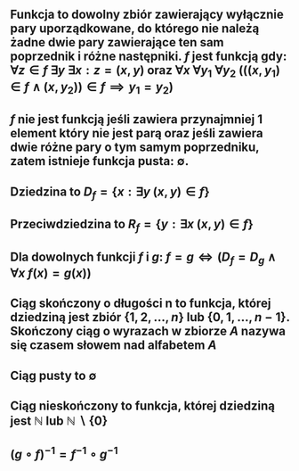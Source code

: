 ## **Funkcja** to dowolny zbiór zawierający wyłącznie pary uporządkowane, do którego nie należą żadne dwie pary zawierające ten sam poprzednik i różne następniki. $f$ jest funkcją gdy: $\forall z \in f\:\exists y\: \exists x: z=(x,y)$ oraz $\forall x\: \forall y_1\: \forall y_2 \:(((x,y_1) \in f \wedge (x,y_2)) \in f \implies y_1=y_2)$
## $f$ nie jest funkcją jeśli zawiera przynajmniej 1 element który nie jest parą oraz jeśli zawiera dwie różne pary o tym samym poprzedniku, zatem istnieje **funkcja pusta**: $\emptyset$.
## **Dziedzina** to $D_f = \{x:\exists y\:(x,y) \in f\}$
## **Przeciwdziedzina** to $R_f = \{y:\exists x\:(x,y) \in f\}$
## Dla dowolnych funkcji $f$ i $g$: $f=g \iff (D_f=D_g \wedge \forall x\: f(x)=g(x))$
## **Ciąg skończony o długości n** to funkcja, której dziedziną jest zbiór $\{1,2,...,n\}$ lub  $\{0,1,...,n-1\}$. Skończony ciąg o wyrazach w zbiorze $A$ nazywa się czasem **słowem nad alfabetem $A$**
## **Ciąg pusty** to $\emptyset$
## **Ciąg nieskończony** to funkcja, której dziedziną jest $\mathbb{N}$ lub $\mathbb{N}\backslash\{0\}$

## $(g \circ f)^{-1}=f^{-1}\circ g^{-1}$